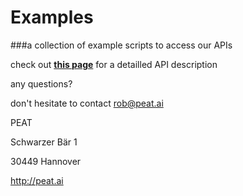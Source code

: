 Examples
===
###a collection of example scripts to access our APIs


check out **[this page](http://api.plantix.net)** for a detailled API description



any questions? 

don't hesitate to contact rob@peat.ai



PEAT

Schwarzer Bär 1

30449 Hannover

http://peat.ai
